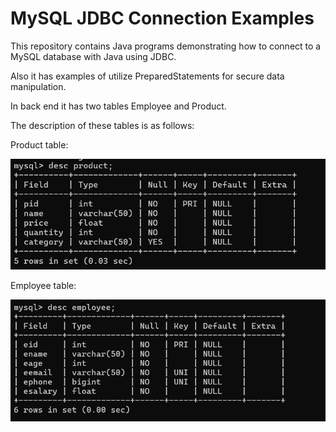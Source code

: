 # MySQL JDBC Connection Examples

This repository contains Java programs demonstrating how to connect to a MySQL database with Java using JDBC.

Also it has examples of utilize PreparedStatements for secure data manipulation.

In back end it has two tables Employee and Product.

The description of these tables is as follows:

Product table:

![Alt text](https://github.com/bhaktim19/College_connect_Capgemini_Certified_10427_KBPCoE-Satara/blob/main/ConnectMySQL/Images/Product%20Table.png)

Employee table:

![Alt text](https://github.com/bhaktim19/College_connect_Capgemini_Certified_10427_KBPCoE-Satara/blob/main/ConnectMySQL/Images/EmployeeTable.png)
